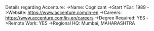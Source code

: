 Details regarding Accenture:
->Name: Cognizant
->Start YEar: 1989
->Website: https://www.accenture.com/in-en
->Careers: https://www.accenture.com/in-en/careers
->Degree Required: YES
->Remote Work: YES
->Regional HQ: Mumbai, MAHARASHTRA
